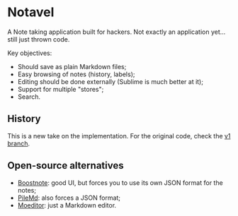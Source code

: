 # Notavel

A Note taking application built for hackers. Not exactly an application yet... still just thrown code.

Key objectives:

- Should save as plain Markdown files;
- Easy browsing of notes (history, labels);
- Editing should be done externally (Sublime is much better at it);
- Support for multiple "stores";
- Search.

## History

This is a new take on the implementation. For the original code, check the [v1 branch](tree/v1).

## Open-source alternatives

- [Boostnote](https://b00st.io/): good UI, but forces you to use its own JSON format for the notes;
- [PileMd](https://github.com/hirokiky/pilemd/): also forces a JSON format;
- [Moeditor](https://github.com/Moeditor/Moeditor): just a Markdown editor.
